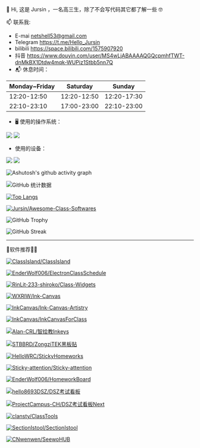 👋 Hi, 这是 Jursin ，一名高三生，除了不会写代码其它都了解一些 🤓

📫 联系我:
  - E-mai netshell53@gmail.com
  - Telegram https://t.me/Hello_Jursin
  - bilibili https://space.bilibili.com/1575907920
  - 抖音 https://www.douyin.com/user/MS4wLjABAAAAQGQcpmhfTWT-dnMkBX1Dtdw4mqk-WUPiz1Stbb5nn7Q
- 📬 休息时间：

| **Monday~Friday** | **Saturday** | **Sunday** |
| - | - | - |
| 12:20-12:50 | 12:20-12:50 | 12:20-17:30 |
| 22:10-23:10 | 17:00-23:00 | 22:10-23:00 |

- 🖥 使用的操作系统：

![](https://img.shields.io/badge/Android-3DDC84?style=flat&logo=android&logoColor=white)
![](https://img.shields.io/badge/Windows-0078D6?style=flat)

- 使用的设备：

![](https://img.shields.io/badge/Redmi_Note_9-%23FF7E00?style=flat&logo=xiaomi&logoColor=white)
![](https://img.shields.io/badge/IdeaPad_15_ALC7-%23DA0807?style=flat&logo=lenovo&logoColor=white)

![Ashutosh's github activity graph](https://github-readme-activity-graph.vercel.app/graph?username=Jursin&theme=github-compact)

![GitHub 统计数据](https://github-readme-stats.vercel.app/api?username=Jursin&&show=reviews,discussions_started,discussions_answered,prs_merged,prs_merged_percentage&show_icons=true&include_all_commits=true&custom_title=Jursin的%20GitHub%20统计数据！&number_format=long&theme=default)

[![Top Langs](https://github-readme-stats.vercel.app/api/top-langs/?username=Jursin&layout=compact)](https://github.com/Jursin)

[![Jursin/Awesome-Class-Softwares](https://github-readme-stats.vercel.app/api/pin/?username=Jursin&repo=Awesome-Class-Softwares&show_owner=true)](https://github.com/Jursin/Awesome-Class-Softwares)

![GitHub Trophy](https://github-profile-trophy.vercel.app/?username=Jursin)

![GitHub Streak](https://github-readme-streak-stats.herokuapp.com/?user=Jursin)

---
🌟软件推荐🌟🎉

[![ClassIsland/ClassIsland](https://github-readme-stats.vercel.app/api/pin/?username=ClassIsland&repo=ClassIsland&show_owner=true)](https://github.com/ClassIsland/ClassIsland)

[![EnderWolf006/ElectronClassSchedule](https://github-readme-stats.vercel.app/api/pin/?username=EnderWolf006&repo=ElectronClassSchedule&show_owner=true)](https://github.com/EnderWolf006/ElectronClassSchedule)

[![RinLit-233-shiroko/Class-Widgets](https://github-readme-stats.vercel.app/api/pin/?username=RinLit-233-shiroko&repo=Class-Widgets&show_owner=true)](https://github.com/RinLit-233-shiroko/Class-Widgets)

[![WXRIW/Ink-Canvas](https://github-readme-stats.vercel.app/api/pin/?username=WXRIW&repo=Ink-Canvas&show_owner=true)](https://github.com/WXRIW/Ink-Canvas)

[![InkCanvas/Ink-Canvas-Artistry](https://github-readme-stats.vercel.app/api/pin/?username=InkCanvas&repo=Ink-Canvas-Artistry&show_owner=true)](https://github.com/InkCanvas/Ink-Canvas-Artistry)

[![InkCanvas/InkCanvasForClass](https://github-readme-stats.vercel.app/api/pin/?username=InkCanvas&repo=InkCanvasForClass&show_owner=true)](https://github.com/InkCanvas/InkCanvasForClass)

[![Alan-CRL/智绘教Inkeys](https://github-readme-stats.vercel.app/api/pin/?username=Alan-CRL&repo=Inkeys&show_owner=true)](https://github.com/Alan-CRL/Inkeys)

[![STBBRD/ZongziTEK黑板贴](https://github-readme-stats.vercel.app/api/pin/?username=STBBRD&repo=ZongziTEK-Blackboard-Sticker&show_owner=true)](https://github.com/STBBRD/ZongziTEK-Blackboard-Sticker)

[![HelloWRC/StickyHomeworks](https://github-readme-stats.vercel.app/api/pin/?username=HelloWRC&repo=StickyHomeworks&show_owner=true)](https://github.com/HelloWRC/StickyHomeworks)

[![Sticky-attention/Sticky-attention](https://github-readme-stats.vercel.app/api/pin/?username=Sticky-attention&repo=Sticky-attention&show_owner=true)](https://github.com/Sticky-attention/Sticky-attention)

[![EnderWolf006/HomeworkBoard](https://github-readme-stats.vercel.app/api/pin/?username=EnderWolf006&repo=HomeworkBoard&show_owner=true)](https://github.com/EnderWolf006/HomeworkBoard)

[![hello8693DSZ/DSZ考试看板](https://github-readme-stats.vercel.app/api/pin/?username=hello8693DSZ&repo=dsz-exam-showboard&show_owner=true)](https://github.com/hello8693DSZ/dsz-exam-showboard)

[![ProjectCampus-CH/DSZ考试看板Next](https://github-readme-stats.vercel.app/api/pin/?username=ProjectCampus-CH&repo=dsz-exam-showboard-next&show_owner=true)](https://github.com/ProjectCampus-CH/dsz-exam-showboard-next)

[![clansty/ClassTools](https://github-readme-stats.vercel.app/api/pin/?username=clansty&repo=ClassTools&show_owner=true)](https://github.com/clansty/ClassTools)

[![SectionIstool/SectionIstool](https://github-readme-stats.vercel.app/api/pin/?username=SectionIstool&repo=SectionIstool&show_owner=true)](https://github.com/SectionIstool/SectionIstool)

[![CNwenwen/SeewoHUB](https://github-readme-stats.vercel.app/api/pin/?username=CNwenwen&repo=SeewoHUB&show_owner=true)](https://github.com/CNwenwen/SeewoHUB)
